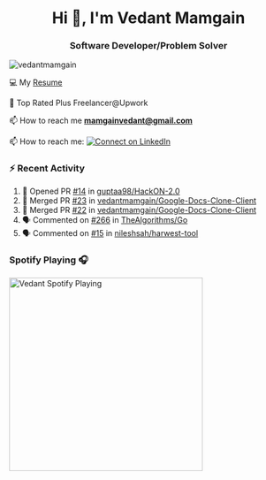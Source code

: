 <h1 align="center">Hi 👋, I'm Vedant Mamgain</h1>
<h3 align="center">Software Developer/Problem Solver</h3>
<p align="left"> <img src="https://komarev.com/ghpvc/?username=vedantmamgain" alt="vedantmamgain" /> </p>

💻 My [Resume](https://drive.google.com/file/d/1A6q9IahDN8o2JzoGgHj7Ae0Y1be-iNNy/view?usp=sharing)

💬 Top Rated Plus Freelancer@Upwork

📫 How to reach me **mamgainvedant@gmail.com**

📫 How to reach me:
[![Connect on LinkedIn](https://img.shields.io/badge/--linkedin?label=LinkedIn&logo=LinkedIn&style=social)](https://linkedin.com/in/vedant-mamgain)

### :zap: Recent Activity

<!--START_SECTION:activity-->

1. 💪 Opened PR [#14](https://github.com/guptaa98/HackON-2.0/pull/14) in [guptaa98/HackON-2.0](https://github.com/guptaa98/HackON-2.0)
2. 🎉 Merged PR [#23](https://github.com/vedantmamgain/Google-Docs-Clone-Client/pull/23) in [vedantmamgain/Google-Docs-Clone-Client](https://github.com/vedantmamgain/Google-Docs-Clone-Client)
3. 🎉 Merged PR [#22](https://github.com/vedantmamgain/Google-Docs-Clone-Client/pull/22) in [vedantmamgain/Google-Docs-Clone-Client](https://github.com/vedantmamgain/Google-Docs-Clone-Client)
4. 🗣 Commented on [#266](https://github.com/TheAlgorithms/Go/issues/266) in [TheAlgorithms/Go](https://github.com/TheAlgorithms/Go)
5. 🗣 Commented on [#15](https://github.com/nileshsah/harwest-tool/issues/15) in [nileshsah/harwest-tool](https://github.com/nileshsah/harwest-tool)
<!--END_SECTION:activity-->

### Spotify Playing 🎧

[<img src="https://novatorem-d0fbsrhp9.vercel.app/api/spotify.py" alt="Vedant Spotify Playing" width="350" />](https://open.spotify.com/user/s4c42w22yq0zx3034etx8bkiw)
